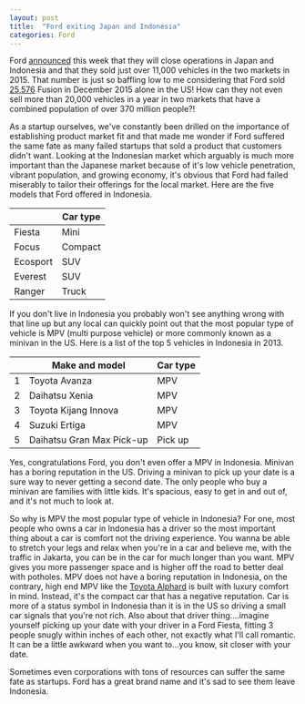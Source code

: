 ```yaml
---
layout: post
title:  "Ford exiting Japan and Indonesia"
categories: Ford
---
```

Ford [announced][wsj] this week that they will close operations in Japan and Indonesia and that they sold just over 11,000 vehicles in the two markets in 2015.  That number is just so baffling low to me considering that Ford sold [25,576][autosales] Fusion in December 2015 alone in the US!  How can they not even sell more than 20,000 vehicles in a year in two markets that have a combined population of over 370 million people?!

As a startup ourselves, we've constantly been drilled on the importance of establishing product market fit and that made me wonder if Ford suffered the same fate as many failed startups that sold a product that customers didn't want.  Looking at the Indonesian market which arguably is much more important than the Japanese market because of it's low vehicle penetration, vibrant population, and growing economy, it's obvious that Ford had failed miserably to tailor their offerings for the local market.  Here are the five models that Ford offered in Indonesia.

|          | Car type |
|----------|----------|
| Fiesta   | Mini     |
| Focus    | Compact  |
| Ecosport | SUV      |
| Everest  | SUV      |
| Ranger   | Truck    |

If you don't live in Indonesia you probably won't see anything wrong with that line up but any local can quickly point out that the most popular type of vehicle is MPV (multi purpose vehicle) or more commonly known as a minivan in the US.  Here is a list of the top 5 vehicles in Indonesia in 2013.

|   | Make and model            | Car type |
|---|---------------------------|----------|
| 1 | Toyota Avanza             | MPV      |
| 2 | Daihatsu Xenia            | MPV      |
| 3 | Toyota Kijang Innova      | MPV      |
| 4 | Suzuki Ertiga             | MPV      |
| 5 | Daihatsu Gran Max Pick-up | Pick up  |

Yes, congratulations Ford, you don't even offer a MPV in Indonesia.  Minivan has a boring reputation in the US.  Driving a minivan to pick up your date is a sure way to never getting a second date.  The only people who buy a minivan are families with little kids.  It's spacious, easy to get in and out of, and it's not much to look at.  

So why is MPV the most popular type of vehicle in Indonesia?  For one, most people who owns a car in Indonesia has a driver so the most important thing about a car is comfort not the driving experience.  You wanna be able to stretch your legs and relax when you're in a car and believe me, with the traffic in Jakarta, you can be in the car for much longer than you want.  MPV gives you more passenger space and is higher off the road to better deal with potholes.  MPV does not have a boring reputation in Indonesia, on the contrary, high end MPV like the [Toyota Alphard][alphard] is built with luxury comfort in mind.  Instead, it's the compact car that has a negative reputation.  Car is more of a status symbol in Indonesia than it is in the US so driving a small car signals that you're not rich.  Also about that driver thing....imagine yourself picking up your date with your driver in a Ford Fiesta, fitting 3 people snugly within inches of each other, not exactly what I'll call romantic.  It can be a little awkward when you want to...you know, sit closer with your date.

Sometimes even corporations with tons of resources can suffer the same fate as startups.  Ford has a great brand name and it's sad to see them leave Indonesia.

[wsj]: http://www.wsj.com/articles/ford-motor-to-close-operations-in-indonesia-japan-1453723892
[autosales]: http://online.wsj.com/mdc/public/page/2_3022-autosales.html
[alphard]: http://www.toyota.astra.co.id/product/alphard/#image-amp-video
